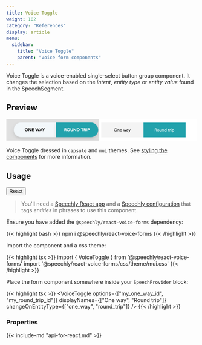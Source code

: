 ```yaml
---
title: Voice Toggle
weight: 102
category: "References"
display: article
menu:
  sidebar:
    title: "Voice Toggle"
    parent: "Voice form components"
---
```


<script>
  // updateTab function specific to this pages' tabs; called by updateTab() in app.js
  function updateTab() {
    let urlParams = new URLSearchParams(window.location.search);
    selectTab("platform", urlParams.get("platform"));
  }
</script>

Voice Toggle is a voice-enabled single-select button group component. It changes the selection based on the _intent_, _entity type_ or _entity value_ found in the SpeechSegment.

## Preview

<img src="preview.png" alt="Voice Toggle" >

Voice Toggle dressed in `capsule` and `mui` themes. See [styling the components](../styling-the-components) for more information.

## Usage

<div class="tab">
  <button class="tablinks platform React active" onclick="openTab(event, 'platform=React')">React</button>
</div>

<div class="React tabcontent platform code" style="display: block;">

> You'll need a [Speechly React app](/client-libraries/usage/?platform=React) and a [Speechly configuration](/slu-examples/basics/) that tags _entities_ in phrases to use this component.

Ensure you have added the `@speechly/react-voice-forms` dependency:

{{< highlight bash >}}
npm i @speechly/react-voice-forms
{{< /highlight >}}

Import the component and a css theme:

{{< highlight tsx >}}
import { VoiceToggle } from '@speechly/react-voice-forms'
import '@speechly/react-voice-forms/css/theme/mui.css'
{{< /highlight >}}

Place the form component somewhere inside your `SpeechProvider` block:

{{< highlight tsx >}}
<SpeechProvider appId="YOUR_APP_ID_FROM_SPEECHLY_DASHBOARD">
  <VoiceToggle
    options={["my_one_way_id", "my_round_trip_id"]}
    displayNames={["One way", "Round trip"]}
    changeOnEntityType={["one_way", "round_trip"]}
  />
</SpeechProvider>
{{< /highlight >}}

### Properties

{{< include-md "api-for-react.md" >}}

</div>
